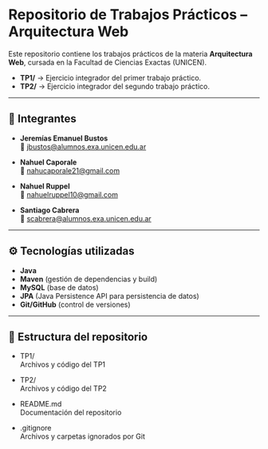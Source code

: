 # Repositorio de Trabajos Prácticos – Arquitectura Web

Este repositorio contiene los trabajos prácticos de la materia **Arquitectura Web**, cursada en la Facultad de Ciencias Exactas (UNICEN).  

- **TP1/** → Ejercicio integrador del primer trabajo práctico.  
- **TP2/** → Ejercicio integrador del segundo trabajo práctico.
  
---

## 👥 Integrantes

- **Jeremías Emanuel Bustos**  
  📧 jbustos@alumnos.exa.unicen.edu.ar  

- **Nahuel Caporale**  
  📧 nahucaporale21@gmail.com  

- **Nahuel Ruppel**  
  📧 nahuelruppel10@gmail.com  

- **Santiago Cabrera**  
  📧 scabrera@alumnos.exa.unicen.edu.ar  

---

## ⚙️ Tecnologías utilizadas
- **Java**
- **Maven** (gestión de dependencias y build)  
- **MySQL** (base de datos)
- **JPA** (Java Persistence API para persistencia de datos)  
- **Git/GitHub** (control de versiones)  

---

## 📂 Estructura del repositorio

- TP1/  
  Archivos y código del TP1  

- TP2/  
  Archivos y código del TP2  

- README.md  
  Documentación del repositorio  

- .gitignore  
  Archivos y carpetas ignorados por Git  

